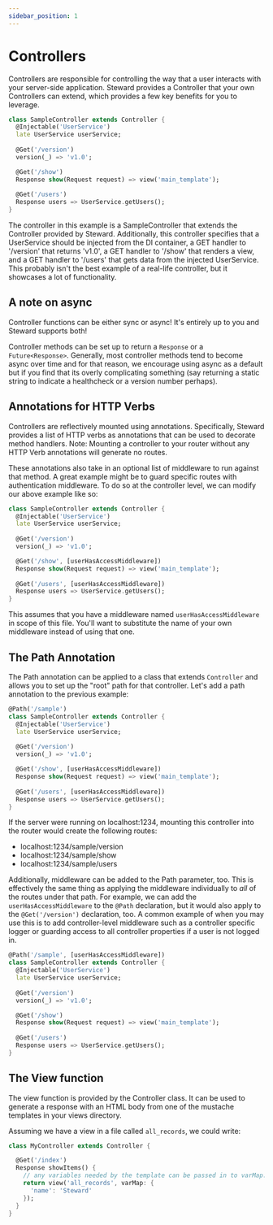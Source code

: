 ```yaml
---
sidebar_position: 1
---
```


# Controllers

Controllers are responsible for controlling the way that a user interacts with your server-side application. Steward provides a Controller that your own Controllers can extend, which provides a few key benefits for you to leverage.

```dart
class SampleController extends Controller {
  @Injectable('UserService')
  late UserService userService;
  
  @Get('/version')
  version(_) => 'v1.0';

  @Get('/show')
  Response show(Request request) => view('main_template');
  
  @Get('/users')
  Response users => UserService.getUsers();
}
```

The controller in this example is a SampleController that extends the Controller provided by Steward. Additionally, this controller specifies that a UserService should be injected from the DI container, a GET handler to '/version' that returns 'v1.0', a GET handler to '/show' that renders a view, and a GET handler to '/users' that gets data from the injected UserService. This probably isn't the best example of a real-life controller, but it showcases a lot of functionality.

## A note on async
Controller functions can be either sync or async! It's entirely up to you and Steward supports both!

Controller methods can be set up to return a `Response` or a `Future<Response>`. Generally, most controller methods tend to become async over time and for that reason, we encourage using async as a default but if you find that its overly complicating something (say returning a static string to indicate a healthcheck or a version number perhaps).


## Annotations for HTTP Verbs

Controllers are reflectively mounted using annotations. Specifically, Steward provides a list of HTTP verbs as annotations that can be used to decorate method handlers. Note: Mounting a controller to your router without any HTTP Verb annotations will generate no routes.

These annotations also take in an optional list of middleware to run against that method. A great example might be to guard specific routes with authentication middleware. To do so at the controller level, we can modify our above example like so:

```dart
class SampleController extends Controller {
  @Injectable('UserService')
  late UserService userService;
  
  @Get('/version')
  version(_) => 'v1.0';

  @Get('/show', [userHasAccessMiddleware])
  Response show(Request request) => view('main_template');
  
  @Get('/users', [userHasAccessMiddleware])
  Response users => UserService.getUsers();
}
```

This assumes that you have a middleware named `userHasAccessMiddleware` in scope of this file. You'll want to substitute the name of your own middleware instead of using that one.

## The Path Annotation

The Path annotation can be applied to a class that extends `Controller` and allows you to set up the "root" path for that controller. Let's add a path annotation to the previous example:

```dart
@Path('/sample')
class SampleController extends Controller {
  @Injectable('UserService')
  late UserService userService;
  
  @Get('/version')
  version(_) => 'v1.0';

  @Get('/show', [userHasAccessMiddleware])
  Response show(Request request) => view('main_template');
  
  @Get('/users', [userHasAccessMiddleware])
  Response users => UserService.getUsers();
}
```

If the server were running on localhost:1234, mounting this controller into the router would create the following routes:
- localhost:1234/sample/version
- localhost:1234/sample/show
- localhost:1234/sample/users

Additionally, middleware can be added to the Path parameter, too. This is effectively the same thing as applying the middleware individually to _all_ of the routes under that path. For example, we can add the `userHasAccessMiddleware` to the `@Path` declaration, but it would also apply to the `@Get('/version')` declaration, too. A common example of when you may use this is to add controller-level middleware such as a controller specific logger or guarding access to all controller properties if a user is not logged in.

```dart
@Path('/sample', [userHasAccessMiddleware])
class SampleController extends Controller {
  @Injectable('UserService')
  late UserService userService;
  
  @Get('/version')
  version(_) => 'v1.0';

  @Get('/show')
  Response show(Request request) => view('main_template');
  
  @Get('/users')
  Response users => UserService.getUsers();
}
```

## The View function

The view function is provided by the Controller class. It can be used to generate a response with an HTML body from one of the mustache templates in your views directory.

Assuming we have a view in a file called `all_records`, we could write:

```dart
class MyController extends Controller {

  @Get('/index')
  Response showItems() {
    // any variables needed by the template can be passed in to varMap.
    return view('all_records', varMap: {
      'name': 'Steward'
    });
  }
}

```